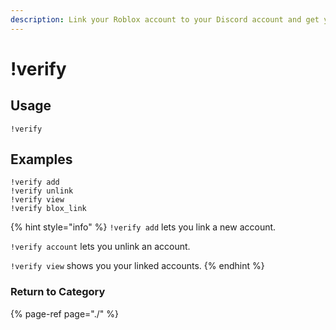 ```yaml
---
description: Link your Roblox account to your Discord account and get your server roles.
---
```


# !verify

## Usage

```text
!verify
```

## Examples

```text
!verify add
!verify unlink
!verify view
!verify blox_link
```

{% hint style="info" %}
`!verify add` lets you link a new account.

`!verify account` lets you unlink an account.

`!verify view` shows you your linked accounts.
{% endhint %}

### Return to Category

{% page-ref page="./" %}

